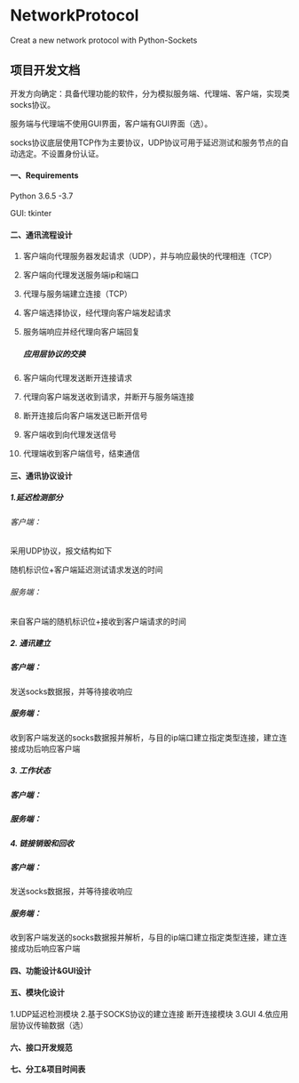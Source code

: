 # NetworkProtocol
Creat a new network protocol with Python-Sockets

## 项目开发文档

开发方向确定：具备代理功能的软件，分为模拟服务端、代理端、客户端，实现类socks协议。

服务端与代理端不使用GUI界面，客户端有GUI界面（选）。

socks协议底层使用TCP作为主要协议，UDP协议可用于延迟测试和服务节点的自动选定。不设置身份认证。

#### 一、Requirements

Python 3.6.5 -3.7

GUI: tkinter

#### 二、通讯流程设计

1. 客户端向代理服务器发起请求（UDP），并与响应最快的代理相连（TCP）

2. 客户端向代理发送服务端ip和端口 

3. 代理与服务端建立连接（TCP）

4. 客户端选择协议，经代理向客户端发起请求

5. 服务端响应并经代理向客户端回复

   ##### 应用层协议的交换

6. 客户端向代理发送断开连接请求 

7. 代理向客户端发送收到请求，并断开与服务端连接 

8. 断开连接后向客户端发送已断开信号 

9. 客户端收到向代理发送信号 

10. 代理端收到客户端信号，结束通信 

#### 三、通讯协议设计

##### 1.延迟检测部分

###### 客户端：

采用UDP协议，报文结构如下

随机标识位+客户端延迟测试请求发送的时间

###### 服务端：

来自客户端的随机标识位+接收到客户端请求的时间

##### 2. 通讯建立

##### 客户端：
发送socks数据报，并等待接收响应

##### 服务端：
收到客户端发送的socks数据报并解析，与目的ip端口建立指定类型连接，建立连接成功后响应客户端

##### 3. 工作状态

##### 客户端：

##### 服务端：

##### 4. 链接销毁和回收

##### 客户端：
发送socks数据报，并等待接收响应

##### 服务端：
收到客户端发送的socks数据报并解析，与目的ip端口建立指定类型连接，建立连接成功后响应客户端


#### 四、功能设计&GUI设计

#### 五、模块化设计
1.UDP延迟检测模块
2.基于SOCKS协议的建立连接 断开连接模块
3.GUI
4.依应用层协议传输数据（选）

#### 六、接口开发规范

#### 七、分工&项目时间表
